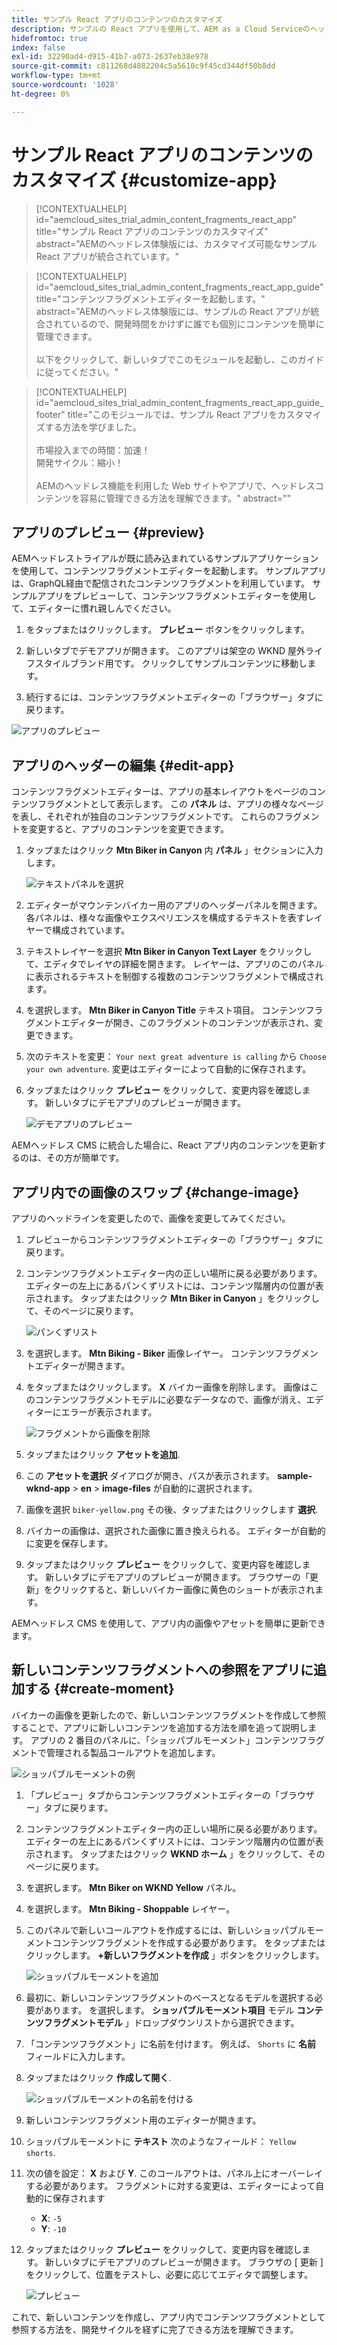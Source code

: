 ```yaml
---
title: サンプル React アプリのコンテンツのカスタマイズ
description: サンプルの React アプリを使用して、AEM as a Cloud Serviceのヘッドレス機能セットを使用してコンテンツをカスタマイズする方法を学びます。
hidefromtoc: true
index: false
exl-id: 32290ad4-d915-41b7-a073-2637eb38e978
source-git-commit: c811268d4882204c5a5610c9f45cd344df50b8dd
workflow-type: tm+mt
source-wordcount: '1028'
ht-degree: 0%

---
```



# サンプル React アプリのコンテンツのカスタマイズ {#customize-app}

>[!CONTEXTUALHELP]
>id="aemcloud_sites_trial_admin_content_fragments_react_app"
>title="サンプル React アプリのコンテンツのカスタマイズ"
>abstract="AEMのヘッドレス体験版には、カスタマイズ可能なサンプル React アプリが統合されています。"

>[!CONTEXTUALHELP]
>id="aemcloud_sites_trial_admin_content_fragments_react_app_guide"
>title="コンテンツフラグメントエディターを起動します。"
>abstract="AEMのヘッドレス体験版には、サンプルの React アプリが統合されているので、開発時間をかけずに誰でも個別にコンテンツを簡単に管理できます。<br><br>以下をクリックして、新しいタブでこのモジュールを起動し、このガイドに従ってください。"

>[!CONTEXTUALHELP]
>id="aemcloud_sites_trial_admin_content_fragments_react_app_guide_footer"
>title="このモジュールでは、サンプル React アプリをカスタマイズする方法を学びました。<br><br>市場投入までの時間：加速！<br>開発サイクル：縮小！<br><br>AEMのヘッドレス機能を利用した Web サイトやアプリで、ヘッドレスコンテンツを容易に管理できる方法を理解できます。"
>abstract=""

## アプリのプレビュー {#preview}

AEMヘッドレストライアルが既に読み込まれているサンプルアプリケーションを使用して、コンテンツフラグメントエディターを起動します。 サンプルアプリは、GraphQL経由で配信されたコンテンツフラグメントを利用しています。 サンプルアプリをプレビューして、コンテンツフラグメントエディターを使用して、エディターに慣れ親しんでください。

1. をタップまたはクリックします。 **プレビュー** ボタンをクリックします。

1. 新しいタブでデモアプリが開きます。 このアプリは架空の WKND 屋外ライフスタイルブランド用です。 クリックしてサンプルコンテンツに移動します。

1. 続行するには、コンテンツフラグメントエディターの「ブラウザー」タブに戻ります。

![アプリのプレビュー](assets/do-not-localize/preview-app-1.png)

## アプリのヘッダーの編集 {#edit-app}

コンテンツフラグメントエディターは、アプリの基本レイアウトをページのコンテンツフラグメントとして表示します。 この **パネル** は、アプリの様々なページを表し、それぞれが独自のコンテンツフラグメントです。 これらのフラグメントを変更すると、アプリのコンテンツを変更できます。

1. タップまたはクリック **Mtn Biker in Canyon** 内 **パネル** 」セクションに入力します。

   ![テキストパネルを選択](assets/do-not-localize/edit-header-1.png)

1. エディターがマウンテンバイカー用のアプリのヘッダーパネルを開きます。 各パネルは、様々な画像やエクスペリエンスを構成するテキストを表すレイヤーで構成されています。

1. テキストレイヤーを選択 **Mtn Biker in Canyon Text Layer** をクリックして、エディタでレイヤの詳細を開きます。 レイヤーは、アプリのこのパネルに表示されるテキストを制御する複数のコンテンツフラグメントで構成されます。

1. を選択します。 **Mtn Biker in Canyon Title** テキスト項目。 コンテンツフラグメントエディターが開き、このフラグメントのコンテンツが表示され、変更できます。

1. 次のテキストを変更： `Your next great adventure is calling` から `Choose your own adventure`. 変更はエディターによって自動的に保存されます。

1. タップまたはクリック **プレビュー** をクリックして、変更内容を確認します。 新しいタブにデモアプリのプレビューが開きます。

   ![デモアプリのプレビュー](assets/do-not-localize/edit-header-5-6.png)

AEMヘッドレス CMS に統合した場合に、React アプリ内のコンテンツを更新するのは、その方が簡単です。

## アプリ内での画像のスワップ {#change-image}

アプリのヘッドラインを変更したので、画像を変更してみてください。

1. プレビューからコンテンツフラグメントエディターの「ブラウザー」タブに戻ります。

1. コンテンツフラグメントエディター内の正しい場所に戻る必要があります。 エディターの左上にあるパンくずリストには、コンテンツ階層内の位置が表示されます。 タップまたはクリック **Mtn Biker in Canyon** 」をクリックして、そのページに戻ります。

   ![パンくずリスト](assets/do-not-localize/swap-image-2.png)

1. を選択します。 **Mtn Biking - Biker** 画像レイヤー。 コンテンツフラグメントエディターが開きます。

1. をタップまたはクリックします。 **X** バイカー画像を削除します。 画像はこのコンテンツフラグメントモデルに必要なデータなので、画像が消え、エディターにエラーが表示されます。

   ![フラグメントから画像を削除](assets/do-not-localize/swap-image-4.png)

1. タップまたはクリック **アセットを追加**.

1. この **アセットを選択** ダイアログが開き、パスが表示されます。 **sample-wknd-app** > **en** > **image-files** が自動的に選択されます。

1. 画像を選択 `biker-yellow.png` その後、タップまたはクリックします **選択**.

1. バイカーの画像は、選択された画像に置き換えられる。 エディターが自動的に変更を保存します。

1. タップまたはクリック **プレビュー** をクリックして、変更内容を確認します。 新しいタブにデモアプリのプレビューが開きます。 ブラウザーの「更新」をクリックすると、新しいバイカー画像に黄色のショートが表示されます。

AEMヘッドレス CMS を使用して、アプリ内の画像やアセットを簡単に更新できます。

## 新しいコンテンツフラグメントへの参照をアプリに追加する {#create-moment}

バイカーの画像を更新したので、新しいコンテンツフラグメントを作成して参照することで、アプリに新しいコンテンツを追加する方法を順を追って説明します。 アプリの 2 番目のパネルに、「ショッパブルモーメント」コンテンツフラグメントで管理される製品コールアウトを追加します。

![ショッパブルモーメントの例](assets/do-not-localize/example-shoppable-moment.png)

1. 「プレビュー」タブからコンテンツフラグメントエディターの「ブラウザー」タブに戻ります。

1. コンテンツフラグメントエディター内の正しい場所に戻る必要があります。 エディターの左上にあるパンくずリストには、コンテンツ階層内の位置が表示されます。 タップまたはクリック **WKND ホーム** 」をクリックして、そのページに戻ります。

1. を選択します。 **Mtn Biker on WKND Yellow** パネル。

1. を選択します。 **Mtn Biking - Shoppable** レイヤー。

1. このパネルで新しいコールアウトを作成するには、新しいショッパブルモーメントコンテンツフラグメントを作成する必要があります。 をタップまたはクリックします。 **+新しいフラグメントを作成** 」ボタンをクリックします。

   ![ショッパブルモーメントを追加](assets/do-not-localize/add-reference-1-5.png)

1. 最初に、新しいコンテンツフラグメントのベースとなるモデルを選択する必要があります。 を選択します。 **ショッパブルモーメント項目** モデル **コンテンツフラグメントモデル** 」ドロップダウンリストから選択できます。

1. 「コンテンツフラグメント」に名前を付けます。 例えば、 `Shorts` に **名前** フィールドに入力します。

1. タップまたはクリック **作成して開く**.

   ![ショッパブルモーメントの名前を付ける](assets/do-not-localize/add-reference-6-7-8.png)

1. 新しいコンテンツフラグメント用のエディターが開きます。

1. ショッパブルモーメントに **テキスト** 次のようなフィールド： `Yellow shorts`.

1. 次の値を設定： **X** および **Y**. このコールアウトは、パネル上にオーバーレイする必要があります。 フラグメントに対する変更は、エディターによって自動的に保存されます

   * **X**: `-5`
   * **Y**: `-10`

1. タップまたはクリック **プレビュー** をクリックして、変更内容を確認します。 新しいタブにデモアプリのプレビューが開きます。 ブラウザの [ 更新 ] をクリックして、位置をテストし、必要に応じてエディタで調整します。

   ![プレビュー](assets/do-not-localize/add-reference-10-11-12.png)

これで、新しいコンテンツを作成し、アプリ内でコンテンツフラグメントとして参照する方法を、開発サイクルを経ずに完了できる方法を理解できます。

